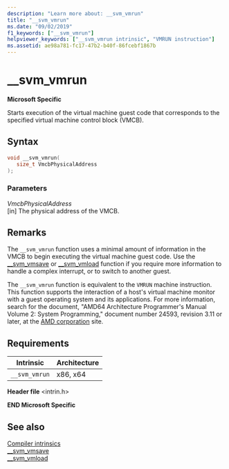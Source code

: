 ```yaml
---
description: "Learn more about: __svm_vmrun"
title: "__svm_vmrun"
ms.date: "09/02/2019"
f1_keywords: ["__svm_vmrun"]
helpviewer_keywords: ["__svm_vmrun intrinsic", "VMRUN instruction"]
ms.assetid: ae98a781-fc17-47b2-b40f-86fcebf1867b
---
```

# __svm_vmrun

**Microsoft Specific**

Starts execution of the virtual machine guest code that corresponds to the specified virtual machine control block (VMCB).

## Syntax

```C
void __svm_vmrun(
   size_t VmcbPhysicalAddress
);
```

### Parameters

*VmcbPhysicalAddress*\
[in] The physical address of the VMCB.

## Remarks

The `__svm_vmrun` function uses a minimal amount of information in the VMCB to begin executing the virtual machine guest code. Use the [__svm_vmsave](../intrinsics/svm-vmsave.md) or [__svm_vmload](../intrinsics/svm-vmload.md) function if you require more information to handle a complex interrupt, or to switch to another guest.

The `__svm_vmrun` function is equivalent to the `VMRUN` machine instruction. This function supports the interaction of a host's virtual machine monitor with a guest operating system and its applications. For more information, search for the document, "AMD64 Architecture Programmer's Manual Volume 2: System Programming," document number 24593, revision 3.11 or later, at the [AMD corporation](https://developer.amd.com/resources/developer-guides-manuals/) site.

## Requirements

|Intrinsic|Architecture|
|---------------|------------------|
|`__svm_vmrun`|x86, x64|

**Header file** \<intrin.h>

**END Microsoft Specific**

## See also

[Compiler intrinsics](../intrinsics/compiler-intrinsics.md)\
[__svm_vmsave](../intrinsics/svm-vmsave.md)\
[__svm_vmload](../intrinsics/svm-vmload.md)

